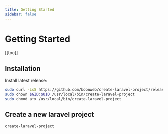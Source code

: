 ```yaml
---
title: Getting Started
sidebar: false
---
```


# Getting Started

[[toc]]

## Installation

Install latest release:

```bash
sudo curl -LsS https://github.com/boonweb/create-laravel-project/releases/latest/download/create-laravel-project -o /usr/local/bin/create-laravel-project
sudo chown $GID:$UID /usr/local/bin/create-laravel-project
sudo chmod a+x /usr/local/bin/create-laravel-project
```

## Create a new laravel project

```bash
create-laravel-project
```
